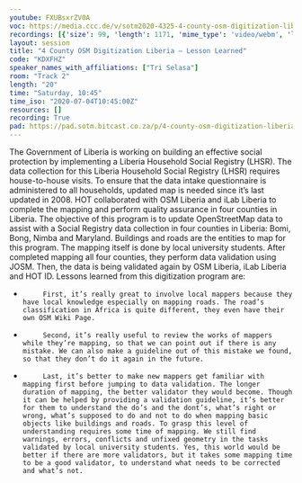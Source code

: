 ```yaml
---
youtube: FXUBsxrZV0A
voc: https://media.ccc.de/v/sotm2020-4325-4-county-osm-digitization-liberia-lesson-learned
recordings: [{'size': 99, 'length': 1171, 'mime_type': 'video/webm', 'language': 'eng', 'filename': 'sotm2020-4325-eng-4_County_OSM_Digitization_Liberia_-_Lesson_Learned_webm-hd.webm', 'state': 'new', 'folder': 'webm-hd', 'high_quality': True, 'width': 1920, 'height': 1080, 'updated_at': '2020-07-10T22:05:10.418+02:00', 'recording_url': 'https://cdn.media.ccc.de/events/sotm/2020/webm-hd/sotm2020-4325-eng-4_County_OSM_Digitization_Liberia_-_Lesson_Learned_webm-hd.webm', 'url': 'https://media.ccc.de/public/recordings/47388', 'event_url': 'https://media.ccc.de/public/events/4df4c16a-cae0-5597-bc56-f3f7b7a2c283', 'conference_url': 'https://media.ccc.de/public/conferences/sotm2020'}, {'size': 39, 'length': 1171, 'mime_type': 'video/webm', 'language': 'eng', 'filename': 'sotm2020-4325-eng-4_County_OSM_Digitization_Liberia_-_Lesson_Learned_webm-sd.webm', 'state': 'new', 'folder': 'webm-sd', 'high_quality': False, 'width': 720, 'height': 576, 'updated_at': '2020-07-10T21:55:07.833+02:00', 'recording_url': 'https://cdn.media.ccc.de/events/sotm/2020/webm-sd/sotm2020-4325-eng-4_County_OSM_Digitization_Liberia_-_Lesson_Learned_webm-sd.webm', 'url': 'https://media.ccc.de/public/recordings/47387', 'event_url': 'https://media.ccc.de/public/events/4df4c16a-cae0-5597-bc56-f3f7b7a2c283', 'conference_url': 'https://media.ccc.de/public/conferences/sotm2020'}, {'size': 33, 'length': 1171, 'mime_type': 'video/mp4', 'language': 'eng', 'filename': 'sotm2020-4325-eng-4_County_OSM_Digitization_Liberia_-_Lesson_Learned_sd.mp4', 'state': 'new', 'folder': 'h264-sd', 'high_quality': False, 'width': 720, 'height': 576, 'updated_at': '2020-07-10T21:52:06.908+02:00', 'recording_url': 'https://cdn.media.ccc.de/events/sotm/2020/h264-sd/sotm2020-4325-eng-4_County_OSM_Digitization_Liberia_-_Lesson_Learned_sd.mp4', 'url': 'https://media.ccc.de/public/recordings/47386', 'event_url': 'https://media.ccc.de/public/events/4df4c16a-cae0-5597-bc56-f3f7b7a2c283', 'conference_url': 'https://media.ccc.de/public/conferences/sotm2020'}, {'size': 17, 'length': 1171, 'mime_type': 'audio/mpeg', 'language': 'eng', 'filename': 'sotm2020-4325-eng-4_County_OSM_Digitization_Liberia_-_Lesson_Learned_mp3.mp3', 'state': 'new', 'folder': 'mp3', 'high_quality': False, 'width': 0, 'height': 0, 'updated_at': '2020-07-10T21:50:05.879+02:00', 'recording_url': 'https://cdn.media.ccc.de/events/sotm/2020/mp3/sotm2020-4325-eng-4_County_OSM_Digitization_Liberia_-_Lesson_Learned_mp3.mp3', 'url': 'https://media.ccc.de/public/recordings/47385', 'event_url': 'https://media.ccc.de/public/events/4df4c16a-cae0-5597-bc56-f3f7b7a2c283', 'conference_url': 'https://media.ccc.de/public/conferences/sotm2020'}, {'size': 84, 'length': 1171, 'mime_type': 'video/mp4', 'language': 'eng', 'filename': 'sotm2020-4325-eng-4_County_OSM_Digitization_Liberia_-_Lesson_Learned_hd.mp4', 'state': 'new', 'folder': 'h264-hd', 'high_quality': True, 'width': 1920, 'height': 1080, 'updated_at': '2020-07-10T21:47:03.083+02:00', 'recording_url': 'https://cdn.media.ccc.de/events/sotm/2020/h264-hd/sotm2020-4325-eng-4_County_OSM_Digitization_Liberia_-_Lesson_Learned_hd.mp4', 'url': 'https://media.ccc.de/public/recordings/47384', 'event_url': 'https://media.ccc.de/public/events/4df4c16a-cae0-5597-bc56-f3f7b7a2c283', 'conference_url': 'https://media.ccc.de/public/conferences/sotm2020'}]
layout: session
title: "4 County OSM Digitization Liberia – Lesson Learned"
code: "KDXFHZ"
speaker_names_with_affiliations: ["Tri Selasa"]
room: "Track 2"
length: "20"
time: "Saturday, 10:45"
time_iso: "2020-07-04T10:45:00Z"
resources: []
recording: True
pad: https://pad.sotm.bitcast.co.za/p/4-county-osm-digitization-liberia--lesson-learned
---
```

The Government of Liberia is working on building an effective social protection by implementing a Liberia Household Social Registry (LHSR). The data collection for this Liberia Household Social Registry (LHSR) requires house-to-house visits. To ensure that the data intake questionnaire is administered to all households, updated map is needed since it’s last updated in 2008.
HOT collaborated with OSM Liberia and iLab Liberia to complete the mapping and perform quality assurance in four counties in Liberia. The objective of this program is to update OpenStreetMap data to assist with a Social Registry data collection in four counties in Liberia: Bomi, Bong, Nimba and Maryland. Buildings and roads are the entities to map for this program.
The mapping itself is done by local university students. After completed mapping all four counties, they perform data validation using JOSM. Then, the data is being validated again by OSM Liberia, iLab Liberia and HOT ID. Lessons learned from this digitization program are:
-          First, it’s really great to involve local mappers because they have local knowledge especially on mapping roads. The road’s classification in Africa is quite different, they even have their own OSM Wiki Page.
-          Second, it’s really useful to review the works of mappers while they’re mapping, so that we can point out if there is any mistake. We can also make a guideline out of this mistake we found, so that they don’t do it again in the future.
-          Last, it’s better to make new mappers get familiar with mapping first before jumping to data validation. The longer duration of mapping, the better validator they would become. Though it can be helped by providing a validation guideline, it’s better for them to understand the do’s and the dont’s, what’s right or wrong, what’s supposed to do and not to do when mapping basic objects like buildings and roads. To grasp this level of understanding requires some time of mapping. We still find warnings, errors, conflicts and unfixed geometry in the tasks validated by local university students. Yes, this world would be better if there are more validators, but it takes some mapping time to be a good validator, to understand what needs to be corrected and what’s not.
